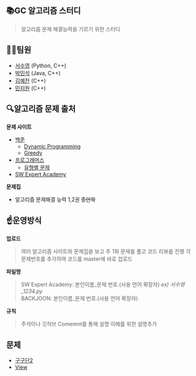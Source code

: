 ## 📚GC 알고리즘 스터디
> 알고리즘 문제 해결능력을 기르기 위한 스터디


## 👨‍💻팀원
* [서수영](https://github.com/Hashswim) (Python, C++)
* [박민석](https://github.com/pogihae) (Java, C++)
* [김예찬](https://github.com/Kimy19) (C++)
* [민지원](https://github.com/mjwcd) (C++)
  
## 🔍알고리즘 문제 출처
**문제 사이트**
* [백준](https://www.acmicpc.net/)
  - [Dynamic Programming](https://www.acmicpc.net/problemset?sort=ac_desc&algo=25)
  - [Greedy](https://www.acmicpc.net/problemset?sort=ac_desc&algo=33)
* [프로그래머스](https://programmers.co.kr/)
  - [유형별 문제](https://programmers.co.kr/learn/challenges)
* [SW Expert Academy](https://swexpertacademy.com/)
  
**문제집**
* 알고리즘 문제해결 능력 1,2권 ~~종만북~~
  
## ☝️운영방식
**업로드**
> 여러 알고리즘 사이트와 문제집을 보고 주 1회 문제를 풀고 코드 리뷰를 진행
> 각 문제번호를 추가하여 코드를 master에 바로 업로드

**파일명**
> SW Expert Academy: 본인이름_문제 번호.(사용 언어 확장자)   *ex) 서수영_1234.py*   
> BACKJOON: 본인이름_문제 번호.(사용 언어 확장자)

**규칙**
> 주석이나 깃허브 Comemnt를 통해 설명 이해를 위한 설명추가   
  
## 문제
- [구구단2](https://swexpertacademy.com/main/identity/anonymous/loginPage.do)
-  [View](https://swexpertacademy.com/main/identity/anonymous/loginPage.do)
